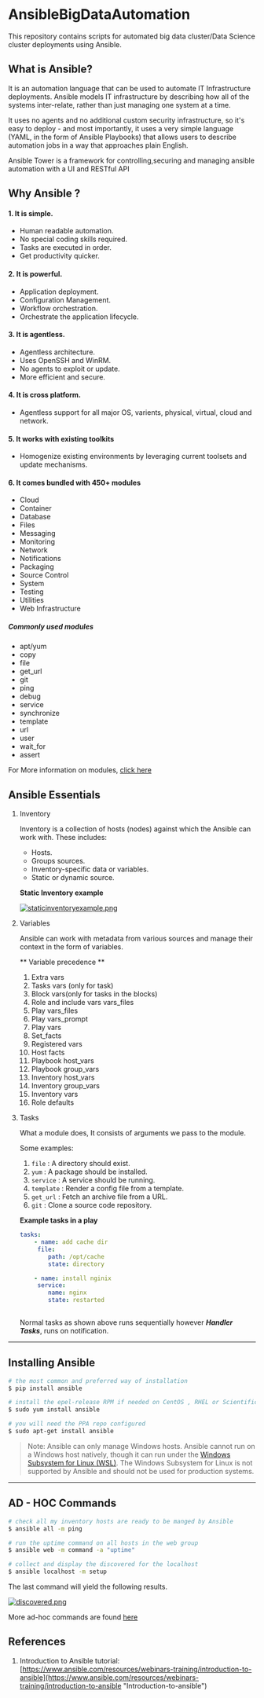# AnsibleBigDataAutomation

This repository contains scripts for automated big data cluster/Data Science cluster deployments using Ansible.

## What is Ansible?

It is an automation language that can be used to automate IT Infrastructure deployments. Ansible models IT infrastructure by describing how all of the systems inter-relate, rather than just managing one system at a time.

It uses no agents and no additional custom security infrastructure, so it's easy to deploy - and most importantly, it uses a very simple language (YAML, in the form of Ansible Playbooks) that allows users to describe automation jobs in a way that approaches plain English.

Ansible Tower is a framework for controlling,securing and managing ansible automation with a UI and RESTful API

## Why Ansible ?

#### 1. It is simple.

* Human readable automation. 
* No special coding skills required.
* Tasks are executed in order.
* Get productivity quicker.

#### 2. It is powerful.

* Application deployment.
* Configuration Management.
* Workflow orchestration.
* Orchestrate the application lifecycle.

#### 3. It is agentless.

* Agentless architecture.
* Uses OpenSSH and WinRM.
* No agents to exploit or update.
* More efficient and secure.

#### 4. It is cross platform.

* Agentless support for all major OS, varients, physical, virtual, cloud and network.

#### 5. It works with existing toolkits

* Homogenize existing environments by leveraging current toolsets and update mechanisms. 

#### 6. It comes bundled with 450+ modules

* Cloud
* Container
* Database
* Files
* Messaging
* Monitoring
* Network
* Notifications
* Packaging
* Source Control
* System
* Testing
* Utilities
* Web Infrastructure

##### Commonly used modules
* apt/yum
* copy
* file
* get_url
* git
* ping
* debug
* service
* synchronize
* template
* url
* user
* wait_for
* assert


For More information on modules, [click here](https://docs.ansible.com/ansible/latest/modules/modules_by_category.html "doc.ansible.com")

## Ansible Essentials

1. Inventory

    Inventory is a collection of hosts (nodes) against which the Ansible can work with. These includes: 

    * Hosts.
    * Groups sources.
    * Inventory-specific data or variables.
    * Static or dynamic source.

    **Static Inventory example**

    [![staticinventoryexample.png](https://i.postimg.cc/pdNtRZQL/staticinventoryexample.png)](https://postimg.cc/pmBSBK1w)

2. Variables
   
   Ansible can work with metadata from various sources and manage their context in the form of variables.

   ** Variable precedence **

   1. Extra vars
   2. Tasks vars (only for task)
   3. Block vars(only for tasks in the blocks)
   4. Role and include vars vars_files
   5. Play vars_files
   6. Play vars_prompt
   7. Play vars
   8. Set_facts
   9. Registered vars
   10. Host facts
   11. Playbook host_vars
   12. Playbook group_vars
   13. Inventory host_vars
   14. Inventory group_vars
   15. Inventory vars
   16. Role defaults
   
3. Tasks
   
   What a module does, It consists of arguments we pass to the module.

   Some examples:
   1. `file` : A directory should exist.
   2. `yum` : A package should be installed.
   3. `service` : A service should be running.
   4. `template` : Render a config file from a template.
   5. `get_url` : Fetch an archive file from a URL.
   6. `git` : Clone a source code repository.

    __Example tasks in a play__

    ```yaml
    tasks:
        - name: add cache dir
         file: 
            path: /opt/cache
            state: directory

        - name: install nginix
         service: 
            name: nginx
            state: restarted
        
    ```

    Normal tasks as shown above runs sequentially however ***Handler Tasks***, runs on notification. 



---

## Installing Ansible

```bash
# the most common and preferred way of installation
$ pip install ansible

# install the epel-release RPM if needed on CentOS , RHEL or Scientific Linux
$ sudo yum install ansible

# you will need the PPA repo configured
$ sudo apt-get install ansible 
```

> Note: Ansible can only manage Windows hosts. Ansible cannot run on a Windows host natively, though it can run under the [Windows Subsystem for Linux (WSL)](https://www.youtube.com/watch?v=vE5unuqIauE "WSL"). The Windows Subsystem for Linux is not supported by Ansible and should not be used for production systems. 

---

## AD - HOC Commands

```bash
# check all my inventory hosts are ready to be manged by Ansible
$ ansible all -m ping

# run the uptime command on all hosts in the web group
$ ansible web -m command -a "uptime"

# collect and display the discovered for the localhost
$ ansible localhost -m setup
```

The last command will yield the following results.

[![discovered.png](https://i.postimg.cc/nrpKq6vw/discovered.png)](https://postimg.cc/ftq0Nqqx)

More ad-hoc commands are found [here](https://github.com/apekshatrivedi/AnsibleBigDataAutomation/blob/AnsibleBasics/ad-hoc_commands.md "ad-hoc commands")

## References

1. Introduction to Ansible tutorial: [https://www.ansible.com/resources/webinars-training/introduction-to-ansible](https://www.ansible.com/resources/webinars-training/introduction-to-ansible "Introduction-to-ansible")


